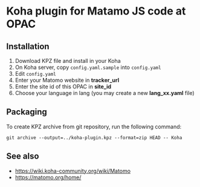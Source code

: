 # Koha plugin for Matamo JS code at OPAC

## Installation

1. Download KPZ file and install in your Koha
2. On Koha server, copy `config.yaml.sample` into `config.yaml`
3. Edit `config.yaml`
4. Enter your Matomo website in __tracker_url__
5. Enter the site id of this OPAC in __site_id__
6. Choose your language in lang (you may create a new __lang_xx.yaml__ file)

## Packaging

To create KPZ archive from git repository, run the following command:

``git archive --output=../koha-plugin.kpz --format=zip HEAD -- Koha``

## See also

* https://wiki.koha-community.org/wiki/Matomo
* https://matomo.org/home/

